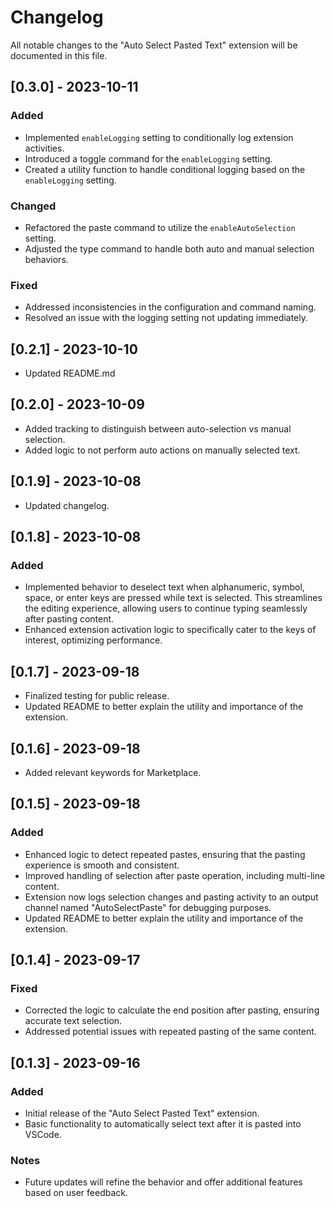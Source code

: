 # Changelog

All notable changes to the "Auto Select Pasted Text" extension will be documented in this file.

## [0.3.0] - 2023-10-11
### Added
- Implemented `enableLogging` setting to conditionally log extension activities.
- Introduced a toggle command for the `enableLogging` setting.
- Created a utility function to handle conditional logging based on the `enableLogging` setting.
  
### Changed
- Refactored the paste command to utilize the `enableAutoSelection` setting.
- Adjusted the type command to handle both auto and manual selection behaviors.
  
### Fixed
- Addressed inconsistencies in the configuration and command naming.
- Resolved an issue with the logging setting not updating immediately.

## [0.2.1] - 2023-10-10
- Updated README.md

## [0.2.0] - 2023-10-09
- Added tracking to distinguish between auto-selection vs manual selection.
- Added logic to not perform auto actions on manually selected text.

## [0.1.9] - 2023-10-08
- Updated changelog.

## [0.1.8] - 2023-10-08

### Added
- Implemented behavior to deselect text when alphanumeric, symbol, space, or enter keys are pressed while text is selected. This streamlines the editing experience, allowing users to continue typing seamlessly after pasting content.
- Enhanced extension activation logic to specifically cater to the keys of interest, optimizing performance.

## [0.1.7] - 2023-09-18
- Finalized testing for public release.
- Updated README to better explain the utility and importance of the extension.

## [0.1.6] - 2023-09-18
- Added relevant keywords for Marketplace.

## [0.1.5] - 2023-09-18

### Added
- Enhanced logic to detect repeated pastes, ensuring that the pasting experience is smooth and consistent.
- Improved handling of selection after paste operation, including multi-line content.
- Extension now logs selection changes and pasting activity to an output channel named "AutoSelectPaste" for debugging purposes.
- Updated README to better explain the utility and importance of the extension.

## [0.1.4] - 2023-09-17

### Fixed
- Corrected the logic to calculate the end position after pasting, ensuring accurate text selection.
- Addressed potential issues with repeated pasting of the same content.

## [0.1.3] - 2023-09-16

### Added
- Initial release of the "Auto Select Pasted Text" extension.
- Basic functionality to automatically select text after it is pasted into VSCode.

### Notes
- Future updates will refine the behavior and offer additional features based on user feedback.
